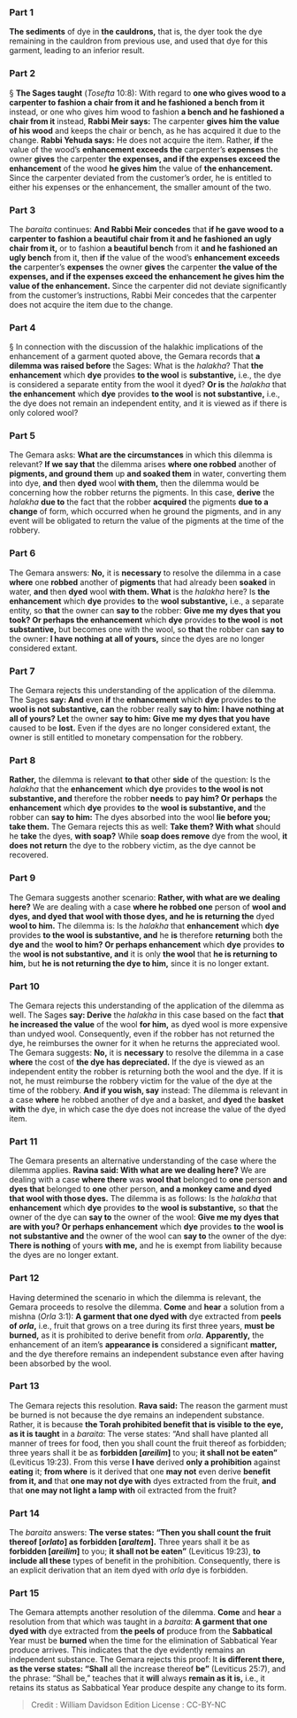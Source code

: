 
### Part 1
<b>The sediments</b> of dye in <b>the cauldrons,</b> that is, the dyer took the dye remaining in the cauldron from previous use, and used that dye for this garment, leading to an inferior result.

### Part 2
§ <b>The Sages taught</b> (<i>Tosefta</i> 10:8): With regard to <b>one who gives wood to a carpenter to fashion a chair from it and he fashioned a bench from it</b> instead, or one who gives him wood to fashion <b>a bench and he fashioned a chair from it</b> instead, <b>Rabbi Meir says:</b> The carpenter <b>gives him the value of his wood</b> and keeps the chair or bench, as he has acquired it due to the change. <b>Rabbi Yehuda says:</b> He does not acquire the item. Rather, <b>if</b> the value of the wood’s <b>enhancement exceeds the</b> carpenter’s <b>expenses</b> the owner <b>gives</b> the carpenter <b>the expenses, and if the expenses exceed the enhancement</b> of the wood <b>he gives him</b> the value of <b>the enhancement.</b> Since the carpenter deviated from the customer’s order, he is entitled to either his expenses or the enhancement, the smaller amount of the two.

### Part 3
The <i>baraita</i> continues: <b>And Rabbi Meir concedes</b> that <b>if he gave wood to a carpenter to fashion a beautiful chair from it and he fashioned an ugly chair from it,</b> or to fashion <b>a beautiful bench</b> from it <b>and he fashioned an ugly bench</b> from it, then <b>if</b> the value of the wood’s <b>enhancement exceeds the</b> carpenter’s <b>expenses</b> the owner <b>gives</b> the carpenter <b>the value of the expenses, and if the expenses exceed the enhancement he gives him the value of the enhancement.</b> Since the carpenter did not deviate significantly from the customer’s instructions, Rabbi Meir concedes that the carpenter does not acquire the item due to the change.

### Part 4
§ In connection with the discussion of the halakhic implications of the enhancement of a garment quoted above, the Gemara records that <b>a dilemma was raised before</b> the Sages: What is the <i>halakha</i>? That <b>the enhancement</b> which <b>dye</b> provides <b>to the wool</b> is <b>substantive,</b> i.e., the dye is considered a separate entity from the wool it dyed? <b>Or is</b> the <i>halakha</i> that <b>the enhancement</b> which <b>dye</b> provides <b>to the wool</b> is <b>not substantive,</b> i.e., the dye does not remain an independent entity, and it is viewed as if there is only colored wool?

### Part 5
The Gemara asks: <b>What are the circumstances</b> in which this dilemma is relevant? <b>If we say that</b> the dilemma arises <b>where one robbed</b> another of <b>pigments, and ground them</b> up <b>and soaked them</b> in water, converting them into dye, <b>and</b> then <b>dyed</b> wool <b>with them,</b> then the dilemma would be concerning how the robber returns the pigments. In this case, <b>derive</b> the <i>halakha</i> <b>due to</b> the fact that the robber <b>acquired</b> the pigments <b>due to a change</b> of form, which occurred when he ground the pigments, and in any event will be obligated to return the value of the pigments at the time of the robbery.

### Part 6
The Gemara answers: <b>No,</b> it is <b>necessary</b> to resolve the dilemma in a case <b>where</b> one <b>robbed</b> another of <b>pigments</b> that had already been <b>soaked</b> in water, <b>and</b> then <b>dyed</b> wool <b>with them. What</b> is the <i>halakha</i> here? Is <b>the enhancement</b> which <b>dye</b> provides <b>to</b> the <b>wool substantive,</b> i.e., a separate entity, so <b>that</b> the owner can <b>say to</b> the robber: <b>Give me my dyes that you took? Or perhaps the enhancement</b> which <b>dye</b> provides <b>to the wool</b> is <b>not substantive,</b> but becomes one with the wool, so <b>that</b> the robber can <b>say to</b> the owner: <b>I have nothing at all of yours,</b> since the dyes are no longer considered extant.

### Part 7
The Gemara rejects this understanding of the application of the dilemma. The Sages <b>say: And</b> even <b>if</b> the <b>enhancement</b> which <b>dye</b> provides <b>to</b> the <b>wool is not substantive, can</b> the robber really <b>say to him: I have nothing at all of yours? Let</b> the owner <b>say to him: Give me my dyes that you have</b> caused to be <b>lost.</b> Even if the dyes are no longer considered extant, the owner is still entitled to monetary compensation for the robbery.

### Part 8
<b>Rather,</b> the dilemma is relevant <b>to that</b> other <b>side</b> of the question: Is the <i>halakha</i> that the <b>enhancement</b> which <b>dye</b> provides <b>to the wool is not substantive, and</b> therefore the robber <b>needs</b> to <b>pay him? Or perhaps</b> the <b>enhancement</b> which <b>dye</b> provides <b>to</b> the <b>wool is substantive, and</b> the robber can <b>say to him:</b> The dyes absorbed into the wool <b>lie before you; take them.</b> The Gemara rejects this as well: <b>Take them? With what</b> should he <b>take</b> the dyes, <b>with soap?</b> While <b>soap does remove</b> dye from the wool, <b>it does not return</b> the dye to the robbery victim, as the dye cannot be recovered.

### Part 9
The Gemara suggests another scenario: <b>Rather, with what are we dealing here?</b> We are dealing with a case <b>where he robbed one</b> person of <b>wool and dyes, and dyed that wool with those dyes, and he is returning the</b> dyed <b>wool to him.</b> The dilemma is: Is the <i>halakha</i> that <b>enhancement</b> which <b>dye</b> provides <b>to the wool is substantive, and</b> he <b>is</b> therefore <b>returning</b> both the <b>dye and</b> the <b>wool to him? Or perhaps enhancement</b> which <b>dye</b> provides <b>to</b> the <b>wool is not substantive, and</b> it is only <b>the wool</b> that <b>he is returning to him,</b> but <b>he is not returning the dye to him,</b> since it is no longer extant.

### Part 10
The Gemara rejects this understanding of the application of the dilemma as well. The Sages <b>say: Derive</b> the <i>halakha</i> in this case based on the fact <b>that he increased the value</b> of the wool <b>for him,</b> as dyed wool is more expensive than undyed wool. Consequently, even if the robber has not returned the dye, he reimburses the owner for it when he returns the appreciated wool. The Gemara suggests: <b>No,</b> it is <b>necessary</b> to resolve the dilemma in a case <b>where</b> the cost of <b>the dye has depreciated.</b> If the dye is viewed as an independent entity the robber is returning both the wool and the dye. If it is not, he must reimburse the robbery victim for the value of the dye at the time of the robbery. <b>And if you wish, say</b> instead: The dilemma is relevant in a case <b>where</b> he robbed another of dye and a basket, and <b>dyed</b> the <b>basket with</b> the dye, in which case the dye does not increase the value of the dyed item.

### Part 11
The Gemara presents an alternative understanding of the case where the dilemma applies. <b>Ravina said: With what are we dealing here?</b> We are dealing with a case <b>where there</b> was <b>wool that</b> belonged to <b>one</b> person <b>and dyes that</b> belonged to <b>one</b> other person, <b>and a monkey came and dyed that wool with those dyes.</b> The dilemma is as follows: Is the <i>halakha</i> that <b>enhancement</b> which <b>dye</b> provides <b>to</b> the <b>wool is substantive,</b> so <b>that</b> the owner of the dye can <b>say to</b> the owner of the wool: <b>Give me my dyes that are with you? Or perhaps enhancement</b> which <b>dye</b> provides <b>to</b> the <b>wool is not substantive and</b> the owner of the wool can <b>say to</b> the owner of the dye: <b>There is nothing</b> of yours <b>with me,</b> and he is exempt from liability because the dyes are no longer extant.

### Part 12
Having determined the scenario in which the dilemma is relevant, the Gemara proceeds to resolve the dilemma. <b>Come</b> and <b>hear</b> a solution from a mishna (<i>Orla</i> 3:1): <b>A garment that one dyed with</b> dye extracted from <b>peels of <i>orla</i>,</b> i.e., fruit that grows on a tree during its first three years, <b>must be burned,</b> as it is prohibited to derive benefit from <i>orla</i>. <b>Apparently,</b> the enhancement of an item’s <b>appearance is</b> considered a significant <b>matter,</b> and the dye therefore remains an independent substance even after having been absorbed by the wool.

### Part 13
The Gemara rejects this resolution. <b>Rava said:</b> The reason the garment must be burned is not because the dye remains an independent substance. Rather, it is because <b>the Torah prohibited benefit that is visible to the eye, as it is taught</b> in a <i>baraita</i>: The verse states: “And shall have planted all manner of trees for food, then you shall count the fruit thereof as forbidden; three years shall it be as <b>forbidden [<i>areilim</i>]</b> to you; <b>it shall not be eaten”</b> (Leviticus 19:23). From this verse <b>I have</b> derived <b>only a prohibition</b> against <b>eating</b> it; <b>from where</b> is it derived that one <b>may not</b> even derive <b>benefit from it, and</b> that <b>one may not dye with</b> dyes extracted from the fruit, <b>and</b> that <b>one may not light a lamp with</b> oil extracted from the fruit?

### Part 14
The <i>baraita</i> answers: <b>The verse states: “Then you shall count the fruit thereof [<i>orlato</i>] as forbidden [<i>araltem</i>].</b> Three years shall it be as <b>forbidden [<i>areilim</i>]</b> to you; <b>it shall not be eaten”</b> (Leviticus 19:23), <b>to include all these</b> types of benefit in the prohibition. Consequently, there is an explicit derivation that an item dyed with <i>orla</i> dye is forbidden.

### Part 15
The Gemara attempts another resolution of the dilemma. <b>Come</b> and <b>hear</b> a resolution from that which was taught in a <i>baraita</i>: <b>A garment that one dyed with</b> dye extracted from <b>the peels of</b> produce from the <b>Sabbatical</b> Year must be <b>burned</b> when the time for the elimination of Sabbatical Year produce arrives. This indicates that the dye evidently remains an independent substance. The Gemara rejects this proof: It <b>is different there, as the verse states: “Shall</b> all the increase thereof <b>be”</b> (Leviticus 25:7), and the phrase: “Shall be,” teaches that it <b>will</b> always <b>remain as it is,</b> i.e., it retains its status as Sabbatical Year produce despite any change to its form.

>Credit : William Davidson Edition
>License : CC-BY-NC